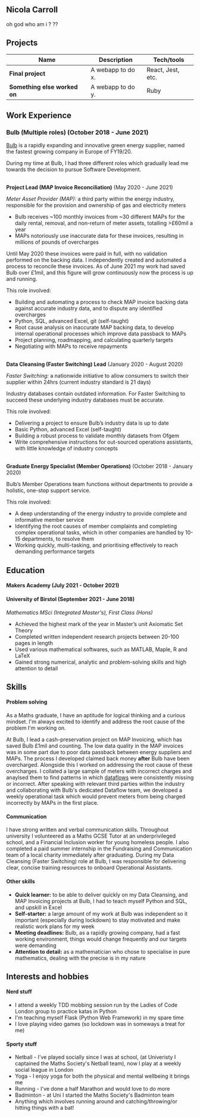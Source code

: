 ## Nicola Carroll

<!-- A sentence about who and what you are. Then a sentence about what you've achieved. And then a sentence about what excites you about tech.
 -->

oh god who am i  ? ??





## Projects

| Name                         | Description       | Tech/tools        |
| ---------------------------- | ----------------- | ----------------- |
| **Final project**            | A webapp to do x. | React, Jest, etc. |
| **Something else worked on** | A webapp to do y. | Ruby              |






## Work Experience

### Bulb (Multiple roles) (October 2018 - June 2021)

[Bulb](https://bulb.co.uk/mission/) is a rapidly expanding and innovative green energy supplier, named the fastest growing company in Europe of FY19/20.

During my time at Bulb, I had three different roles which gradually lead me towards the decision to pursue Software Development.


\
**Project Lead (MAP Invoice Reconciliation)** (May 2020 - June 2021)

_Meter Asset Provider (MAP):_ a third party within the energy industry, responsible for the provision and ownership of gas and electricity meters 

- Bulb receives ~100 monthly invoices from ~30 different MAPs for the daily rental, removal, and non-return of meter assets, totalling >£60mil a year
- MAPs notoriously use inaccurate data for these invoices, resulting in millions of pounds of overcharges

Until May 2020 these invoices were paid in full, with no validation performed on the backing data. I independently created and automated a process to reconcile these invoices. As of June 2021 my work had saved Bulb over £1mil, and this figure will grow continuously now the process is up and running.

This role involved:

- Building and automating a process to check MAP invoice backing data against accurate industry data, and to dispute any identified overcharges
- Python, SQL, advanced Excel, git (self-taught)
- Root cause analysis on inaccurate MAP backing data, to develop internal operational processes which improve data passback to MAPs
- Project planning, roadmapping, and calculating quarterly targets
- Negotiating with MAPs to receive repayments

\
**Data Cleansing (Faster Switching) Lead** (January 2020 - August 2020)  

_Faster Switching:_ a nationwide initiative to allow consumers to switch their supplier within 24hrs (current industry standard is 21 days)

Industry databases contain outdated information. For Faster Switching to succeed these underlying industry databases must be accurate.

This role involved:

- Delivering a project to ensure Bulb’s industry data is up to date
- Basic Python, advanced Excel (self-taught)
- Building a robust process to validate monthly datasets from Ofgem
- Write comprehensive instructions for out-sourced operations assistants, with little knowledge of industry concepts

\
**Graduate Energy Specialist (Member Operations)** (October 2018 - January 2020)

Bulb’s Member Operations team functions without departments to provide a holistic, one-stop support service.

This role involved:

- A deep understanding of the energy industry to provide complete and informative member service
- Identifying the root causes of member complaints and completing complex operational tasks, which in other companies are handled by 10-15 departments, to resolve them
- Working quickly, multi-tasking, and prioritising effectively to reach demanding performance targets






## Education

#### Makers Academy (July 2021 - October 2021)
<!-- - Use short descriptions of what you did and a skill you used. (Similar to format from the 'Work Experience' section above)
- e.g Frequently used paring in order to problemsolve effeciently, requiring teamwork and communication.
- you might also mention aspects some other skills/knowledge listed below: 
- OOP, TDD, MVC, DDD
- Agile/XP
- Ruby, Rails, JavaScript
- RSpec, Jasmine -->

#### University of Birstol (September 2021 - June 2018)
_Mathematics MSci (Integrated Master's), First Class (Hons)_

- Achieved the highest mark of the year in Master’s unit Axiomatic Set Theory
- Completed written independent research projects between 20-100 pages in length
- Used various mathematical softwares, such as MATLAB, Maple, R and LaTeX
- Gained strong numerical, analytic and problem-solving skills and high attention to detail






## Skills

#### Problem solving

As a Maths graduate, I have an aptitude for logical thinking and a curious mindset. I'm always excited to identify and address the root cause of the problem I'm working on.

At Bulb, I lead a cash-preservation project on MAP Invoicing, which has saved Bulb £1mil and counting. The low data quality in the MAP invoices was in some part due to poor data passback between energy suppliers and MAPs. The process I developed claimed back money **after** Bulb have been overcharged. Alongside this I worked on addressing the root cause of these overcharges. I collated a large sample of meters with incorrect charges and anaylsed them to find patterns in which [dataflows](https://www.businessjuice.co.uk/energy-guides/data-flows/) were consistently missing or incorrect. After speaking with relevant third parties within the industry and collaborating with Bulb's dedicated Dataflow team, we developed a weekly operational task which would prevent meters from being charged incorrectly by MAPs in the first place.

#### Communication

I have strong written and verbal communication skills. Throughout university I volunteered as a Maths GCSE Tutor at an underprivileged school, and a Financial Inclusion worker for young homeless people. I also completed a paid summer internship in the Fundraising and Communication team of a local charity immediately after graduating. During my Data Cleansing (Faster Switching) role at Bulb, I was responsible for delivering clear, concise training resources to onboard Operational Assistants.


#### Other skills

- **Quick learner:** to be able to deliver quickly on my Data Cleansing, and MAP Invoicing projects at Bulb, I had to teach myself Python and SQL, and upskill in Excel
- **Self-starter:** a large amount of my work at Bulb was independent so it important (especially during lockdown) to stay motivated and make realistic work plans for my week
- **Meeting deadlines:** Bulb, as a rapidly growing company, had a fast working environment, things would change frequently and our targets were demanding
- **Attention to detail:** as a mathematician who chose to specialise in pure mathematics, dealing with the precise is in my nature



## Interests and hobbies

#### Nerd stuff
- I attend a weekly TDD mobbing session run by the Ladies of Code London group to practice katas in Python
- I'm teaching myself Flask (Python Web Framework) in my spare time
- I love playing video games (so lockdown was in someways a treat for me)

#### Sporty stuff
- Netball - I've played socially since I was at school, (at Univeristy I captained the Maths Society's Netball team), now I play at a weekly social league in London
- Yoga - I enjoy yoga for both the physical and mental wellbeing it brings me
- Running - I've done a half Marathon and would love to do more
- Badminton - at Uni I started the Maths Society's Badminton team
- Anything which involves running around and catching/throwing/or hitting things with a bat!


